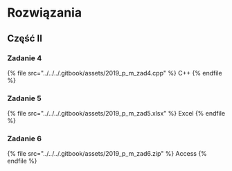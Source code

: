 # Rozwiązania

## Część II

### Zadanie 4

{% file src="../../../.gitbook/assets/2019_p_m_zad4.cpp" %}
C++
{% endfile %}

### Zadanie 5

{% file src="../../../.gitbook/assets/2019_p_m_zad5.xlsx" %}
Excel
{% endfile %}

### Zadanie 6

{% file src="../../../.gitbook/assets/2019_p_m_zad6.zip" %}
Access
{% endfile %}

